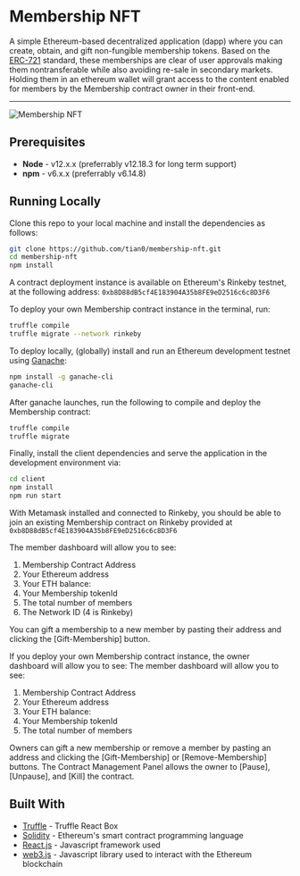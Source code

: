 # Membership NFT

A simple Ethereum-based decentralized application (dapp) where you can create, obtain, and gift non-fungible membership tokens. Based on the [ERC-721](https://erc721.org) standard, these memberships are clear of user approvals making them nontransferable while also avoiding re-sale in secondary markets. Holding them in an ethereum wallet will grant access to the content enabled for members by the Membership contract owner in their front-end.

---

![Membership NFT](https://imgur.com/Zycj59D)


## Prerequisites

* **Node** - v12.x.x (preferrably v12.18.3 for long term support)
* **npm** - v6.x.x (preferrably v6.14.8)

## Running Locally

Clone this repo to your local machine and install the dependencies as follows:

```bash
git clone https://github.com/tian0/membership-nft.git
cd membership-nft
npm install
```

A contract deployment instance is available on Ethereum's Rinkeby testnet, at the following address: 
`0xb8D88dB5cf4E183904A35b8FE9eD2516c6c8D3F6`

To deploy your own Membership contract instance in the terminal, run:
```bash
truffle compile
truffle migrate --network rinkeby
```

To deploy locally, (globally) install and run an Ethereum development testnet using [Ganache](https://www.trufflesuite.com/ganache):

```bash
npm install -g ganache-cli
ganache-cli
```

After ganache launches, run the following to compile and deploy the Membership contract:

```bash
truffle compile
truffle migrate
```

Finally, install the client dependencies and serve the application in the development environment via:

```bash
cd client
npm install
npm run start
```

With Metamask installed and connected to Rinkeby, you should be able to join an existing Membership contract on Rinkeby provided at `0xb8D88dB5cf4E183904A35b8FE9eD2516c6c8D3F6`

The member dashboard will allow you to see:
1. Membership Contract Address
2. Your Ethereum address
3. Your ETH balance:
4. Your Membership tokenId
5. The total number of members
6. The Network ID (4 is Rinkeby)

You can gift a membership to a new member by pasting their address and clicking the [Gift-Membership] button.

If you deploy your own Membership contract instance, the owner dashboard will allow you to see:
The member dashboard will allow you to see:
1. Membership Contract Address
2. Your Ethereum address
3. Your ETH balance:
4. Your Membership tokenId
5. The total number of members

Owners can gift a new membership or remove a member by pasting an address and clicking the [Gift-Membership] or [Remove-Membership] buttons. The Contract Management Panel allows the owner to [Pause], [Unpause], and [Kill] the contract.

## Built With

* [Truffle](https://www.trufflesuite.com/boxes/react) - Truffle React Box
* [Solidity](https://solidity.readthedocs.io/en/v0.5.3/) - Ethereum's smart contract programming language
* [React.js](https://reactjs.org/) - Javascript framework used
* [web3.js](https://github.com/ethereum/web3.js/) - Javascript library used to interact with the Ethereum blockchain